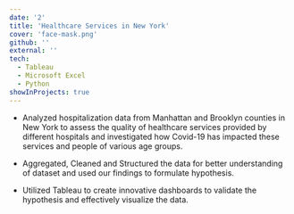 ```yaml
---
date: '2'
title: 'Healthcare Services in New York'
cover: 'face-mask.png'
github: ''
external: ''
tech:
  - Tableau
  - Microsoft Excel
  - Python
showInProjects: true
---
```


- Analyzed hospitalization data from Manhattan and Brooklyn counties in New York to assess the quality of healthcare services provided by different hospitals and investigated how Covid-19 has impacted these services and people of various age groups.

- Aggregated, Cleaned and Structured the data for better understanding of dataset and used our findings to formulate hypothesis.

- Utilized Tableau to create innovative dashboards to validate the hypothesis and effectively visualize the data.

